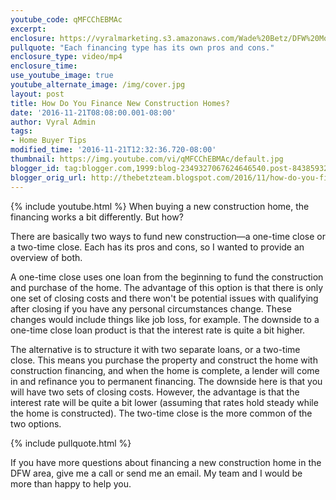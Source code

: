 ```yaml
---
youtube_code: qMFCChEBMAc
excerpt:
enclosure: https://vyralmarketing.s3.amazonaws.com/Wade%20Betz/DFW%20Mortgage%20Lender-%20How%20Do%20You%20Finance%20New%20Construction%20Homes%253F.mp4
pullquote: "Each financing type has its own pros and cons."
enclosure_type: video/mp4
enclosure_time:
use_youtube_image: true
youtube_alternate_image: /img/cover.jpg
layout: post
title: How Do You Finance New Construction Homes?
date: '2016-11-21T08:08:00.001-08:00'
author: Vyral Admin
tags:
- Home Buyer Tips
modified_time: '2016-11-21T12:32:36.720-08:00'
thumbnail: https://img.youtube.com/vi/qMFCChEBMAc/default.jpg
blogger_id: tag:blogger.com,1999:blog-2349327067624646540.post-8438593238393579038
blogger_orig_url: http://thebetzteam.blogspot.com/2016/11/how-do-you-finance-new-construction.html
---
```


{% include youtube.html %}
When buying a new construction home, the financing works a bit differently. But how?

There are basically two ways to fund new construction—a one-time close or a two-time close. Each has its pros and cons, so I wanted to provide an overview of both.

A one-time close uses one loan from the beginning to fund the construction and purchase of the home. The advantage of this option is that there is only one set of closing costs and there won't be potential issues with qualifying after closing if you have any personal circumstances change. These changes would include things like job loss, for example. The downside to a one-time close loan product is that the interest rate is quite a bit higher.

The alternative is to structure it with two separate loans, or a two-time close. This means you purchase the property and construct the home with construction financing, and when the home is complete, a lender will come in and refinance you to permanent financing. The downside here is that you will have two sets of closing costs. However, the advantage is that the interest rate will be quite a bit lower (assuming that rates hold steady while the home is constructed). The two-time close is the more common of the two options.

{% include pullquote.html %}

If you have more questions about financing a new construction home in the DFW area, give me a call or send me an email. My team and I would be more than happy to help you.
